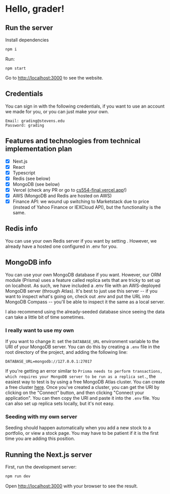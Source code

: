 # Hello, grader!

## Run the server

Install dependencies
```bash
npm i
```

Run:
```
npm start
```

Go to [http://localhost:3000](http://localhost:3000) to see the website.

## Credentials
You can sign in with the following credentials, if you want to use an account we made for you, or you can just make your own.

```
Email: grading@stevens.edu
Password: grading
```

## Features and technologies from technical implementation plan

- [x] Next.js
- [x] React
- [x] Typescript
- [x] Redis (see below)
- [x] MongoDB (see below)
- [x] Vercel (check any PR or go to [cs554-final.vercel.app](https://cs554-final.vercel.app/)!)
- [x] AWS (MongoDB and Redis are hosted on AWS) 
- [x] Finance API: we wound up switching to Marketstack due to price (instead of Yahoo Finance or IEXCloud API), but the functionality is the same. 

## Redis info

You can use your own Redis server if you want by setting . However, we already have a hosted one configured in .env for you.

## MongoDB info

You can use your own MongoDB database if you want. However, our ORM module (Prisma) uses a feature called replica sets that are tricky to set up on localhost. As
such, we have included a .env file with an AWS-deployed MongoDB server (through Atlas). It's best to just use this server -- if you want to inspect what's going on, check out .env and put the URL into MongoDB Compass -- you'll be able to inspect it the same as a local server.

I also recommend using the already-seeded database since seeing the data can take a little bit of time sometimes.

### I really want to use my own

If you want to change it: set the `DATABASE_URL` environment variable to the URI of your MongoDB server. You can do this by creating a `.env` file in the root directory of the project, and adding the following line:

```
DATABASE_URL=mongodb://127.0.0.1:27017
```

If you're getting an error similar to `Prisma needs to perform transactions, which requires your MongoDB server to be run as a replica set.`, the easiest way to test is 
by using a free MongoDB Atlas cluster. You can create a free cluster [here](https://www.mongodb.com/cloud/atlas/register). Once you've created a cluster, you can get the URI by clicking on the "Connect" button, and then clicking "Connect your application". You can then copy the URI and paste it into the `.env` file. You can also set up replica sets locally, but it's not easy.

### Seeding with my own server

Seeding should happen automatically when you add a new stock to a portfolio, or view a stock page. You may have to be patient if it is the first time you are adding this position.

## Running the Next.js server

First, run the development server:

```bash
npm run dev
```

Open [http://localhost:3000](http://localhost:3000) with your browser to see the result.